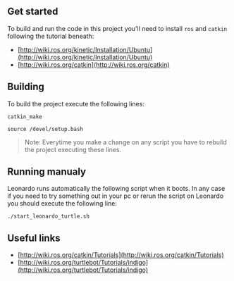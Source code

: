 ## Get started
To build and run the code in this project you'll need to install `ros` and `catkin` following the tutorial beneath:

* [http://wiki.ros.org/kinetic/Installation/Ubuntu](http://wiki.ros.org/kinetic/Installation/Ubuntu)
* [http://wiki.ros.org/catkin](http://wiki.ros.org/catkin)

## Building
To build the project execute the following lines:

``` catkin_make ```

``` source /devel/setup.bash ```

> Note: Everytime you make a change on any script you have to rebuild the project executing these lines.

## Running manualy
Leonardo runs automatically the following script when it boots. 
In any case if you need to try something out in your pc or rerun the script on Leonardo you should execute the following line:

``` ./start_leonardo_turtle.sh ```

## Useful links
* [http://wiki.ros.org/catkin/Tutorials](http://wiki.ros.org/catkin/Tutorials)
* [http://wiki.ros.org/turtlebot/Tutorials/indigo](http://wiki.ros.org/turtlebot/Tutorials/indigo)
